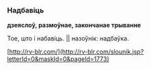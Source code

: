 ### Надбавіць
**дзеяслоў, размоўнае, закончанае трыванне**

Тое, што і набавіць. || назоўнік: надбаўка.

<a rel="author">[http://rv-blr.com/](http://rv-blr.com/slounik.jsp?letterId=0&maskId=0&pageId=1773)</a>
